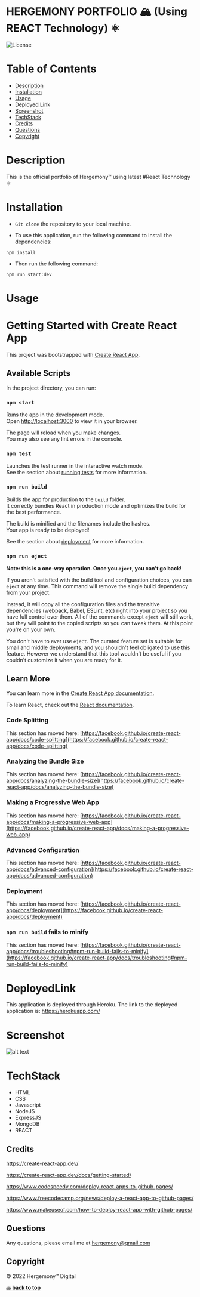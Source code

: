 # HERGEMONY PORTFOLIO 🏔️ (Using REACT Technology) ⚛️

![License](https://img.shields.io/badge/License-MIT-blue)

# Table of Contents
* [Description](#Description)
* [Installation](#Installation)
* [Usage](#Usage)
* [Deployed Link](##DeployedLink)
* [Screenshot](#Screenshot)
* [TechStack](#TechStack)
* [Credits](#Credits)
* [Questions](#Questions)
* [Copyright](#Copyright)


# Description
This is the official portfolio of Hergemony™️ using latest #React Technology ⚛️


# Installation
- `Git clone` the repository to your local machine. 

- To use this application, run the following command to install the dependencies:


 `npm install`

- Then run the following command:

`npm run start:dev`


# Usage

# Getting Started with Create React App

This project was bootstrapped with [Create React App](https://github.com/facebook/create-react-app).

## Available Scripts

In the project directory, you can run:

### `npm start`

Runs the app in the development mode.\
Open [http://localhost:3000](http://localhost:3000) to view it in your browser.

The page will reload when you make changes.\
You may also see any lint errors in the console.

### `npm test`

Launches the test runner in the interactive watch mode.\
See the section about [running tests](https://facebook.github.io/create-react-app/docs/running-tests) for more information.

### `npm run build`

Builds the app for production to the `build` folder.\
It correctly bundles React in production mode and optimizes the build for the best performance.

The build is minified and the filenames include the hashes.\
Your app is ready to be deployed!

See the section about [deployment](https://facebook.github.io/create-react-app/docs/deployment) for more information.

### `npm run eject`

**Note: this is a one-way operation. Once you `eject`, you can't go back!**

If you aren't satisfied with the build tool and configuration choices, you can `eject` at any time. This command will remove the single build dependency from your project.

Instead, it will copy all the configuration files and the transitive dependencies (webpack, Babel, ESLint, etc) right into your project so you have full control over them. All of the commands except `eject` will still work, but they will point to the copied scripts so you can tweak them. At this point you're on your own.

You don't have to ever use `eject`. The curated feature set is suitable for small and middle deployments, and you shouldn't feel obligated to use this feature. However we understand that this tool wouldn't be useful if you couldn't customize it when you are ready for it.

## Learn More

You can learn more in the [Create React App documentation](https://facebook.github.io/create-react-app/docs/getting-started).

To learn React, check out the [React documentation](https://reactjs.org/).

### Code Splitting

This section has moved here: [https://facebook.github.io/create-react-app/docs/code-splitting](https://facebook.github.io/create-react-app/docs/code-splitting)

### Analyzing the Bundle Size

This section has moved here: [https://facebook.github.io/create-react-app/docs/analyzing-the-bundle-size](https://facebook.github.io/create-react-app/docs/analyzing-the-bundle-size)

### Making a Progressive Web App

This section has moved here: [https://facebook.github.io/create-react-app/docs/making-a-progressive-web-app](https://facebook.github.io/create-react-app/docs/making-a-progressive-web-app)

### Advanced Configuration

This section has moved here: [https://facebook.github.io/create-react-app/docs/advanced-configuration](https://facebook.github.io/create-react-app/docs/advanced-configuration)

### Deployment

This section has moved here: [https://facebook.github.io/create-react-app/docs/deployment](https://facebook.github.io/create-react-app/docs/deployment)

### `npm run build` fails to minify

This section has moved here: [https://facebook.github.io/create-react-app/docs/troubleshooting#npm-run-build-fails-to-minify](https://facebook.github.io/create-react-app/docs/troubleshooting#npm-run-build-fails-to-minify)


# DeployedLink
This application is deployed through Heroku. 
The link to the deployed application is: https://herokuapp.com/

# Screenshot

![alt text](https://github.com/hergemony/png...?raw=true)


# TechStack
- HTML
- CSS
- Javascript
- NodeJS
- ExpressJS
- MongoDB
- REACT

## Credits
https://create-react-app.dev/

https://create-react-app.dev/docs/getting-started/

https://www.codespeedy.com/deploy-react-apps-to-github-pages/

https://www.freecodecamp.org/news/deploy-a-react-app-to-github-pages/

https://www.makeuseof.com/how-to-deploy-react-app-with-github-pages/






## Questions
Any questions, please email me at hergemony@gmail.com


## Copyright
©️ 2022 Hergemony™ Digital

**[🔙 back to top](#description)**